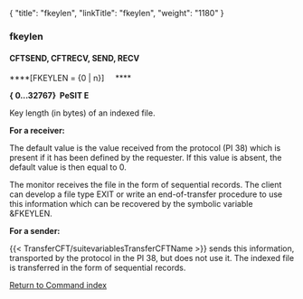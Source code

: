 {
    "title": "fkeylen",
    "linkTitle": "fkeylen",
    "weight": "1180"
}<span id="fkeylen"></span>

### fkeylen

#### CFTSEND, CFTRECV, SEND, RECV

****\[FKEYLEN = {0 | n}\]     ****

****{
0...32767}  PeSIT
E****

Key length (in bytes) of an indexed file.

******For a receiver:******

The default value is the value received from the protocol (PI 38) which
is present if it has been defined by the requester. If this value is absent,
the default value is then equal to 0.

The monitor receives the file in the form of sequential records. The
client can develop a file type EXIT or write an end-of-transfer procedure
to use this information which can be recovered by the symbolic variable
&FKEYLEN.

******For a sender:******

{{< TransferCFT/suitevariablesTransferCFTName  >}} sends this information, transported by the protocol in the
PI 38, but does not use it. The indexed file is transferred in the form
of sequential records.

[Return to Command index](../../)
